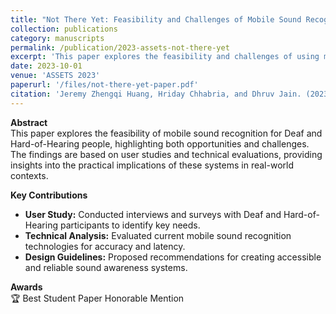 ```yaml
---
title: "Not There Yet: Feasibility and Challenges of Mobile Sound Recognition to Support Deaf and Hard-of-Hearing People"
collection: publications
category: manuscripts
permalink: /publication/2023-assets-not-there-yet
excerpt: 'This paper explores the feasibility and challenges of using mobile sound recognition technology to support Deaf and Hard-of-Hearing individuals.'
date: 2023-10-01
venue: 'ASSETS 2023'
paperurl: '/files/not-there-yet-paper.pdf'
citation: 'Jeremy Zhengqi Huang, Hriday Chhabria, and Dhruv Jain. (2023). &quot;Not There Yet: Feasibility and Challenges of Mobile Sound Recognition to Support Deaf and Hard-of-Hearing People.&quot; <i>ASSETS 2023</i>. ACM, Article 15, 1–14. 🏆 Best Student Paper Honorable Mention.'
---
```


**Abstract**  
This paper explores the feasibility of mobile sound recognition for Deaf and Hard-of-Hearing people, highlighting both opportunities and challenges. The findings are based on user studies and technical evaluations, providing insights into the practical implications of these systems in real-world contexts.

**Key Contributions**  
- **User Study:** Conducted interviews and surveys with Deaf and Hard-of-Hearing participants to identify key needs.
- **Technical Analysis:** Evaluated current mobile sound recognition technologies for accuracy and latency.
- **Design Guidelines:** Proposed recommendations for creating accessible and reliable sound awareness systems.

**Awards**  
🏆 Best Student Paper Honorable Mention
